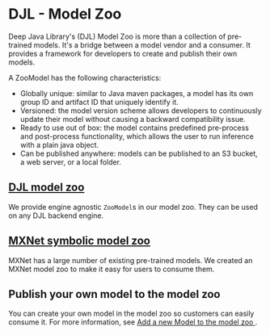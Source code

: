 # DJL - Model Zoo

Deep Java Library's (DJL) Model Zoo is more than a collection of pre-trained models. It's a bridge between a model vendor and a consumer. It provides a framework for developers to create and publish their own models. 

A ZooModel has the following
characteristics:
- Globally unique: similar to Java maven packages, a model has its own group ID and artifact ID that uniquely identify it.
- Versioned: the model version scheme allows developers to continuously update their model without causing a backward compatibility issue.
- Ready to use out of box: the model contains predefined pre-process and post-process functionality, which
allows the user to run inference with a plain java object. 
- Can be published anywhere: models can be published to an S3 bucket, a web server, or a local folder.

## [DJL model zoo](../model-zoo/README.md)

We provide engine agnostic `ZooModel`s in our model zoo. They can be used on any DJL backend engine.

## [MXNet symbolic model zoo](../mxnet/mxnet-model-zoo/README.md)

MXNet has a large number of existing pre-trained models. We created an MXNet model zoo to make it easy for users to consume them.

## Publish your own model to the model zoo
You can create your own model in the model zoo so customers can easily consume it.
For more information, see [Add a new Model to the model zoo ](development/add_model_to_model-zoo.md).

